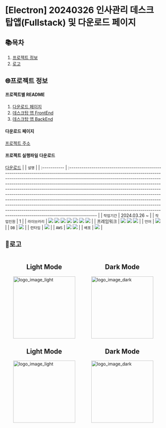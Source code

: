 # [Electron] 20240326 인사관리 데스크탑앱(Fullstack) 및 다운로드 페이지

## 📚목차

1. [프로젝트 정보](#프로젝트-정보)
2. [로고](#로고)

## 🌐프로젝트 정보

#### 프로젝트별 README

1. [다운로드 페이지](https://github.com/audrhks29/HR_management/tree/main/document)
2. [데스크탑 앱 FrontEnd](https://github.com/audrhks29/HR_management/tree/main/frontEnd)
3. [데스크탑 앱 BackEnd](https://github.com/audrhks29/HR_management/tree/main/backEnd)

#### 다운로드 페이지

[프로젝트 주소](http://hr-management-three.vercel.app/)

#### 프로젝트 실행파일 다운로드

[다운로드](https://hrmanagementexe-bucket.s3.ap-northeast-2.amazonaws.com/HR_Management-Windows-1.0.1-Setup.exe)
| | `설명` |
| :----------- | :-------------------------------------------------------------------------------------------------------------------------------------------------------------------------------------------------------------------------------------------------------------------------------------------------------------------------------------------------------------------------------------------------------------------------------------------------------------------------------------------------------------------------------------------------------------------------------------------------------------------------------------------------------------------------------------------------------------------------------------------- |
| `작업기간` | 2024.03.26 ~ |
| `작업인원` | 1 |
| `라이브러리` | <img src="https://img.shields.io/badge/React-61DAFB?style=flat-square&logo=react&logoColor=black"> <img src="https://img.shields.io/badge/shadcn/ui-000000?style=flat-square&logo=shadcn/ui&logoColor=white"> <img src="https://img.shields.io/badge/Tanstack_Query-FF4154?style=flat-square&logo=ReactQuery&logoColor=black"> <img src="https://img.shields.io/badge/Mongoose-F04D35?style=flat-square&logo=mongoose&logoColor=white"> <img src="https://img.shields.io/badge/Emotion-C43BAD?style=flat-square"> <img src="https://img.shields.io/badge/Material UI-007FFF?style=flat-square&logo=mui&logoColor=white"> <img src="https://img.shields.io/badge/React_Hook_Form-EC5990?style=flat-square&logo=reacthookform&logoColor=white"> |
| 프레임워크 | <img src="https://img.shields.io/badge/tailwindcss-06B6D4?style=flat-square&logo=tailwindcss&logoColor=black"> <img src="https://img.shields.io/badge/Electron-47848F?style=flat-square&logo=Electron&logoColor=white"> <img src="https://img.shields.io/badge/Express-000000?style=flat-square&logo=express&logoColor=white"> |
| `언어` | <img src="https://img.shields.io/badge/TypeScript-3178C6?style=flat-square&logo=TypeScript&logoColor=white"> |
| `DB` | <img src="https://img.shields.io/badge/Mongodb-47A248?style=flat-square&logo=mongodb&logoColor=white"> |
| `런타임` | <img src="https://img.shields.io/badge/Nodejs-339933?style=flat-square&logo=nodedotjs&logoColor=white"> |
| `AWS` | <img src="https://img.shields.io/badge/Amazon_EC2-FF9900?style=flat-square&logo=nodedotjs&logoColor=white"> <img src="https://img.shields.io/badge/Amazone_S3-569A31?style=flat-square&logo=amazons3&logoColor=white"> |
| `배포` | <img src="https://img.shields.io/badge/Vercel-000000?style=flat-square&logo=Netlify&logoColor=white"> |

## 🛞로고

<div style="display: flex; justify-content: space-around;">
<div style="display: flex; flex-direction:column; justify-content: space-between; align-items:center;">
  <h2>Light Mode</h2>
  <img src="https://github.com/audrhks29/HR_management/assets/130128690/c63f1be7-6d79-4913-bcb4-130cf5fad814" alt="logo_image_light" width="200">
  </div>

<div style="display: flex; flex-direction:column; justify-content: space-between; align-items:center;">
  <h2>Dark Mode</h2>
  <img src="https://github.com/audrhks29/HR_management/assets/130128690/57e230fe-6a68-4bcc-b46f-1063b098149e" alt="logo_image_dark" width="200">
  </div>
</div>

<div style="display: flex; justify-content: space-around;">
<div style="display: flex; flex-direction:column; justify-content: space-between; align-items:center;">
  <h2>Light Mode</h2>
  <img src="https://github.com/audrhks29/HR_management/assets/130128690/5deb4f6e-3fbb-4e79-946a-e4667d280760" alt="logo_image_light" width="200">
  </div>

<div style="display: flex; flex-direction:column; justify-content: space-between; align-items:center;">
  <h2>Dark Mode</h2>
  <img src="https://github.com/audrhks29/HR_management/assets/130128690/f1e7ea52-a8dc-47a3-ab4e-2924348b4234" alt="logo_image_dark" width="200">
  </div>
</div>
